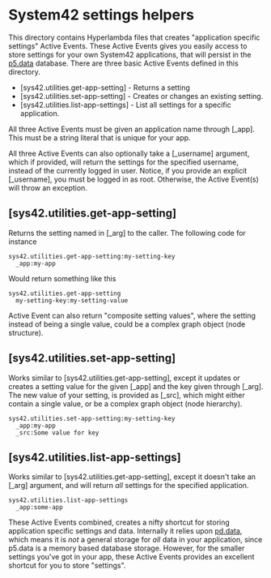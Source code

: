 System42 settings helpers
===============

This directory contains Hyperlambda files that creates "application specific settings" Active Events. These
Active Events gives you easily access to store settings for your own System42 applications, that will persist in 
the [p5.data](/plugins/p5.data/) database. There are three basic Active Events defined in this directory.

* [sys42.utilities.get-app-setting] - Returns a setting
* [sys42.utilities.set-app-setting] - Creates or changes an existing setting.
* [sys42.utilities.list-app-settings] - List all settings for a specific application.

All three Active Events must be given an application name through [_app]. This
must be a string literal that is unique for your app.

All three Active Events can also optionally take a [_username] argument, which if provided,
will return the settings for the specified username, instead of the currently logged in
user. Notice, if you provide an explicit [_username], you must be logged in as root.
Otherwise, the Active Event(s) will throw an exception.

## [sys42.utilities.get-app-setting]

Returns the setting named in [_arg] to the caller. The following code for instance

```
sys42.utilities.get-app-setting:my-setting-key
  _app:my-app
```

Would return something like this

```
sys42.utilities.get-app-setting
  my-setting-key:my-setting-value
```

Active Event can also return "composite setting values", where the setting instead of
being a single value, could be a complex graph object (node structure).

## [sys42.utilities.set-app-setting]

Works similar to [sys42.utilities.get-app-setting], except it updates or creates a setting value
for the given [_app] and the key given through [_arg]. The new value of your setting,
is provided as [_src], which might either contain a single value, or be a complex graph
object (node hierarchy).

```
sys42.utilities.set-app-setting:my-setting-key
  _app:my-app
  _src:Some value for key
```

## [sys42.utilities.list-app-settings]

Works similar to [sys42.utilities.get-app-setting], except it doesn't take an [_arg] argument, and 
will return _all_ settings for the specified application.

```
sys42.utilities.list-app-settings
  _app:some-app
```

These Active Events combined, creates a nifty shortcut for storing application specific settings and data.
Internally it relies upon [pd.data](/plugins/p5.data/), which means it is _not_ a general storage for 
_all_ data in your application, since p5.data is a memory based database storage. However, for the smaller
settings you've got in your app, these Active Events provides an excellent shortcut for you to store "settings".



